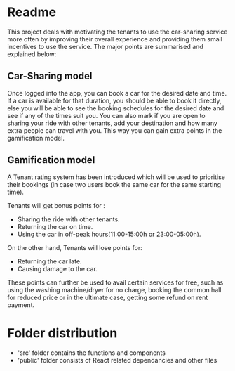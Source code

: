 # Readme

This project deals with motivating the tenants to use the car-sharing service more often by improving their overall experience and providing them small incentives to use the service. The major points are summarised and explained below:    


## Car-Sharing model
Once logged into the app, you can book a car for the desired date and time. If a car is available for that duration, you should be able to book it directly, else you will be able to see the booking schedules for the desired date and see if any of the times suit you. You can also mark if you are open to sharing your ride with other tenants, add your destination and how many extra people can travel with you. This way you can gain extra points in the gamification model. 


## Gamification model

A Tenant rating system has been introduced which will be used to prioritise their bookings (in case two users book the same car for the same starting time). 

Tenants will get bonus points for :
* Sharing the ride with other tenants.
* Returning the car on time. 
* Using the car in off-peak hours(11:00-15:00h or 23:00-05:00h).

On the other hand, Tenants will lose points for:
* Returning the car late. 
* Causing damage to the car.

These points can further be used to avail certain services for free, such as using the washing machine/dryer for no charge, booking the common hall for reduced price or in the ultimate case, getting some refund on rent payment.    


# Folder distribution

* 'src' folder contains the functions and components 
* 'public' folder consists of React related dependancies and other files

